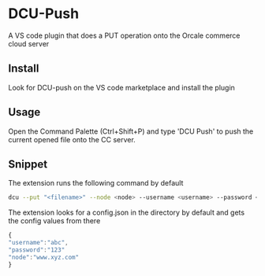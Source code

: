# DCU-Push

A VS code plugin that does a PUT operation onto the Orcale commerce cloud server

## Install

Look for DCU-push on the VS code marketplace and install the plugin 

## Usage

 Open the Command Palette (Ctrl+Shift+P) and type 'DCU Push' to push the current opened file onto the CC server.
 
 ## Snippet
 
 The extension runs the following command by default
 
 ```sh
 dcu --put "<filename>" --node <node> --username <username> --password <password>
 ```
 
 The extension looks for a config.json in the directory by default and gets the config values from there
 
 ```js
 {
 "username":"abc",
 "password":"123"
 "node":"www.xyz.com"
 }
 ```
 

